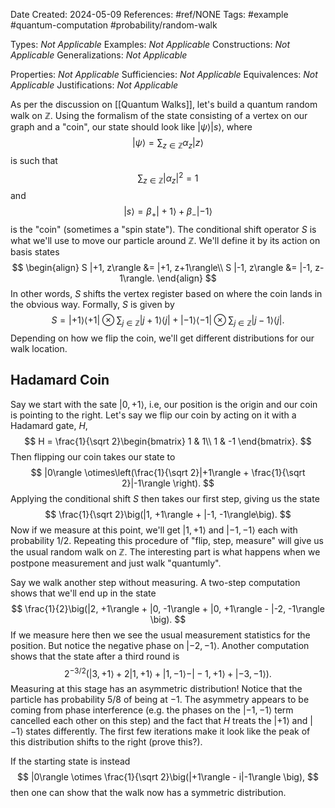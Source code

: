 Date Created: 2024-05-09
References: #ref/NONE
Tags: #example #quantum-computation #probability/random-walk 

Types: <i>Not Applicable</i>
Examples: <i>Not Applicable</i>
Constructions: <i>Not Applicable</i>
Generalizations: <i>Not Applicable</i>

Properties: <i>Not Applicable</i>
Sufficiencies: <i>Not Applicable</i>
Equivalences: <i>Not Applicable</i>
Justifications: <i>Not Applicable</i>


As per the discussion on [[Quantum Walks]], let's build a quantum random walk on $\mathbb Z$. Using the formalism of the state consisting of a vertex on our graph and a "coin", our state should look like $|\psi\rangle |s\rangle$, where
$$
|\psi\rangle = \sum_{z\in \mathbb Z}\alpha_z |z\rangle
$$
is such that
$$
\sum_{z\in \mathbb Z} |\alpha_z|^2 = 1
$$
and
$$
|s\rangle = \beta_+|+1\rangle + \beta_-|-1\rangle
$$
is the "coin" (sometimes a "spin state"). The conditional shift operator $S$ is what we'll use to move our particle around $\mathbb Z$. We'll define it by its action on basis states
$$
\begin{align}
S |+1, z\rangle &= |+1, z+1\rangle\\
S |-1, z\rangle &= |-1, z-1\rangle.
\end{align}
$$
In other words, $S$ shifts the vertex register based on where the coin lands in the obvious way. Formally, $S$ is given by
$$
S = |+1\rangle\langle +1|\otimes \sum_{j\in \mathbb Z}|j+1\rangle\langle j| + |-1\rangle\langle -1|\otimes \sum_{j\in \mathbb Z}|j-1\rangle \langle j|.
$$
Depending on how we flip the coin, we'll get different distributions for our walk location.

## Hadamard Coin

Say we start with the sate $|0, +1\rangle$, i.e, our position is the origin and our coin is pointing to the right. Let's say we flip our coin by acting on it with a Hadamard gate, $H$,
$$
H = \frac{1}{\sqrt 2}\begin{bmatrix}
1 & 1\\
1 & -1
\end{bmatrix}.
$$
Then flipping our coin takes our state to
$$
|0\rangle \otimes\left(\frac{1}{\sqrt 2}|+1\rangle + \frac{1}{\sqrt 2}|-1\rangle \right).
$$
Applying the conditional shift $S$ then takes our first step, giving us the state
$$
\frac{1}{\sqrt 2}\big(|1, +1\rangle + |-1, -1\rangle\big).
$$
Now if we measure at this point, we'll get $|1, +1\rangle$ and $|-1, -1\rangle$ each with probability $1/2$. Repeating this procedure of "flip, step, measure" will give us the usual random walk on $\mathbb Z$. The interesting part is what happens when we postpone measurement and just walk "quantumly".

Say we walk another step without measuring. A two-step computation shows that we'll end up in the state
$$
\frac{1}{2}\big(|2, +1\rangle + |0, -1\rangle + |0, +1\rangle - |-2, -1\rangle  \big).
$$
If we measure here then we see the usual measurement statistics for the position. But notice the negative phase on $|-2, -1\rangle$. Another computation shows that the state after a third round is
$$
2^{-3/2}\big( |3, +1\rangle + 2|1, +1\rangle + |1, -1\rangle - |-1, +1\rangle +|-3, -1\rangle \big).
$$
Measuring at this stage has an asymmetric distribution! Notice that the particle has probability $5/8$ of being at $-1$. The asymmetry appears to be coming from phase interference (e.g. the phases on the $|-1, -1\rangle$ term cancelled each other on this step) and the fact that $H$ treats the $|+1\rangle$ and $|-1\rangle$ states differently. The first few iterations make it look like the peak of this distribution shifts to the right (prove this?).

If the starting state is instead
$$
|0\rangle \otimes \frac{1}{\sqrt 2}\big(|+1\rangle - i|-1\rangle  \big),
$$
then one can show that the walk now has a symmetric distribution.



